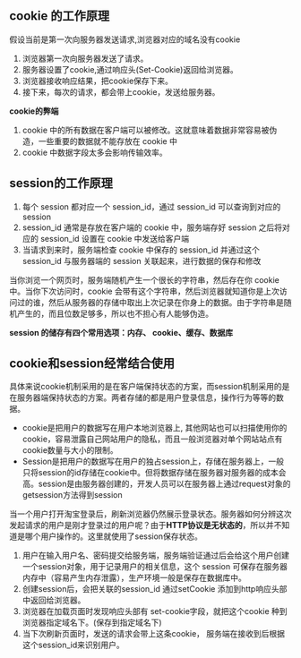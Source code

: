 ## cookie 的工作原理
假设当前是第一次向服务器发送请求,浏览器对应的域名没有cookie
1. 浏览器第一次向服务器发送了请求。
2. 服务器设置了cookie,通过响应头(Set-Cookie)返回给浏览器。
3. 浏览器接收响应结果，把cookie保存下来。
4. 接下来，每次的请求，都会带上cookie，发送给服务器。

**cookie的弊端**

1. cookie 中的所有数据在客户端可以被修改。这就意味着数据非常容易被伪造，一些重要的数据就不能存放在 cookie 中
2. cookie 中数据字段太多会影响传输效率。

## session的工作原理
1. 每个 session 都对应一个 session_id，通过 session_id 可以查询到对应的 session
2. session_id 通常是存放在客户端的 cookie 中，服务端存好 session 之后将对应的 session_id 设置在 cookie 中发送给客户端
3. 当请求到来时，服务端检查 cookie 中保存的 session_id 并通过这个 session_id 与服务器端的 session 关联起来，进行数据的保存和修改

当你浏览一个网页时，服务端随机产生一个很长的字符串，然后存在你 cookie 中。当你下次访问时，cookie 会带有这个字符串，然后浏览器就知道你是上次访问过的谁，然后从服务器的存储中取出上次记录在你身上的数据。由于字符串是随机产生的，而且位数足够多，所以也不担心有人能够伪造。

**session 的储存有四个常用选项：内存、 cookie、缓存、数据库**

## cookie和session经常结合使用
具体来说cookie机制采用的是在客户端保持状态的方案，而session机制采用的是在服务器端保持状态的方案。两者存储的都是用户登录信息，操作行为等等的数据。
- cookie是把用户的数据写在用户本地浏览器上, 其他网站也可以扫描使用你的cookie，容易泄露自己网站用户的隐私，而且一般浏览器对单个网站站点有cookie数量与大小的限制。
- Session是把用户的数据写在用户的独占session上，存储在服务器上，一般只将session的id存储在cookie中。但将数据存储在服务器对服务器的成本会高。session是由服务器创建的，开发人员可以在服务器上通过request对象的getsession方法得到session

当一个用户打开淘宝登录后，刷新浏览器仍然展示登录状态。服务器如何分辨这次发起请求的用户是刚才登录过的用户呢？由于**HTTP协议是无状态的**，所以并不知道是哪个用户操作的。这里就使用了session保存状态。

1. 用户在输入用户名、密码提交给服务端，服务端验证通过后会给这个用户创建一个session对象，用于记录用户的相关信息，这个 session 可保存在服务器内存中（容易产生内存泄露），生产环境一般是保存在数据库中。
2. 创建session后，会把关联的session_id 通过setCookie 添加到http响应头部中返回给浏览器。
3. 浏览器在加载页面时发现响应头部有 set-cookie字段，就把这个cookie 种到浏览器指定域名下。(保存到指定域名下)
4. 当下次刷新页面时，发送的请求会带上这条cookie， 服务端在接收到后根据这个session_id来识别用户。


